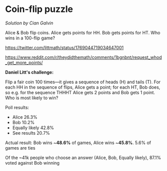 # Coin-flip puzzle
*Solution by Cian Galvin*

Alice &amp; Bob flip coins. Alice gets points for HH. Bob gets points for HT. Who wins in a 100-flip game?

https://twitter.com/littmath/status/1769044719034647001

https://www.reddit.com/r/theydidthemath/comments/1bgnbnt/request_whod_get_more_points/

**Daniel Litt's challenge:**

Flip a fair coin 100 times—it gives a sequence of heads (H) and tails (T). For each HH in the sequence of flips, Alice gets a point; for each HT, Bob does, so e.g. for the sequence THHHT Alice gets 2 points and Bob gets 1 point. Who is most likely to win?

Poll results:
 - Alice 26.3%
 - Bob 10.2%
 - Equally likely 42.8%
 - See results 20.7%

Actual result:
Bob wins ~**48.6%** of games, Alice wins ~**45.8%**. 5.6% of games are ties

Of the ~41k people who choose an answer (Alice, Bob, Equally likely), 87.1% voted against Bob winning
